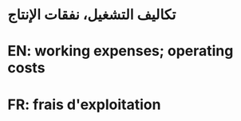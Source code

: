 # تكاليف التشغيل، نفقات الإنتاج

# EN: working expenses; operating costs

# FR: frais d'exploitation
